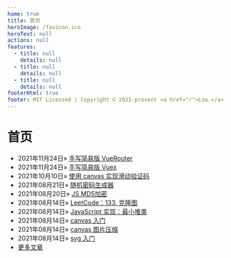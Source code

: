 ```yaml
---
home: true
title: 首页
heroImage: /favicon.ico
heroText: null
actions: null
features:
  - title: null
    details: null
  - title: null
    details: null
  - title: null
    details: null
footerHtml: true
footer: MIT Licensed | Copyright © 2021-present <a href="/">Lzw.</a>
---
```

# 首页

- <span class="date">2021年11月24日</span>&raquo; [手写简易版 VueRouter](/mdpress/learns/vue-study/27988.md)    
- <span class="date">2021年11月24日</span>&raquo; [手写简易版 Vuex](/mdpress/learns/vue-study/27990.md)    
- <span class="date">2021年10月10日</span>&raquo; [使用 canvas 实现滑动验证码](/mdpress/codes/demos/27987.md)    
- <span class="date">2021年08月21日</span>&raquo; [随机密码生成器](/mdpress/tools/27986.md)    
- <span class="date">2021年08月20日</span>&raquo; [JS MD5加密](/mdpress/tools/27985.md)    
- <span class="date">2021年08月14日</span>&raquo; [LeetCode：133. 克隆图](/mdpress/codes/algorithm/27969.md)    
- <span class="date">2021年08月14日</span>&raquo; [JavaScript 实现：最小堆类](/mdpress/codes/algorithm/27970.md)    
- <span class="date">2021年08月14日</span>&raquo; [canvas 入门](/mdpress/codes/charts/27971.md)    
- <span class="date">2021年08月14日</span>&raquo; [canvas 图片压缩](/mdpress/codes/charts/27972.md)    
- <span class="date">2021年08月14日</span>&raquo; [svg 入门](/mdpress/codes/charts/27973.md)    
- [更多文章](/mdpress/pages/archive)   
